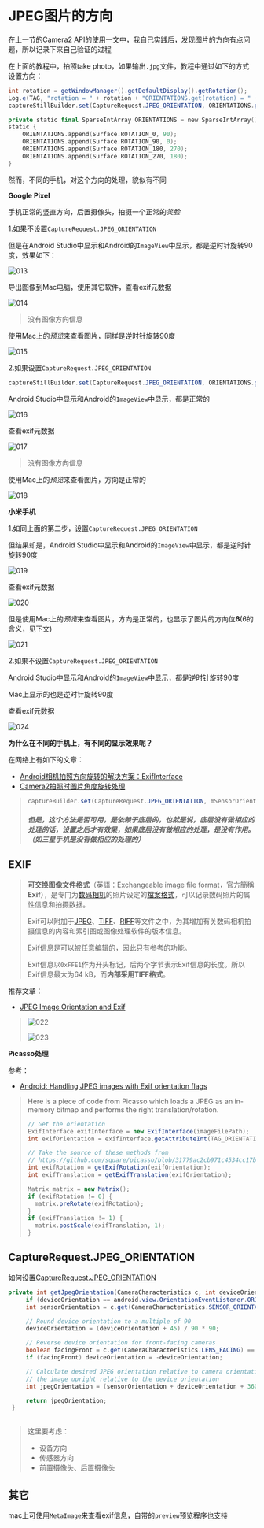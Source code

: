 # JPEG图片的方向

在上一节的Camera2 API的使用一文中，我自己实践后，发现图片的方向有点问题，所以记录下来自己验证的过程

在上面的教程中，拍照take photo，如果输出`.jpg`文件，教程中通过如下的方式设置方向：

```java
int rotation = getWindowManager().getDefaultDisplay().getRotation();
Log.e(TAG, "rotation = " + rotation + "ORIENTATIONS.get(rotation) = " + ORIENTATIONS.get(rotation));
captureStillBuilder.set(CaptureRequest.JPEG_ORIENTATION, ORIENTATIONS.get(rotation));
```

```kotlin
private static final SparseIntArray ORIENTATIONS = new SparseIntArray();
static {
    ORIENTATIONS.append(Surface.ROTATION_0, 90);
    ORIENTATIONS.append(Surface.ROTATION_90, 0);
    ORIENTATIONS.append(Surface.ROTATION_180, 270);
    ORIENTATIONS.append(Surface.ROTATION_270, 180);
}
```

然而，不同的手机，对这个方向的处理，貌似有不同

**Google Pixel**

手机正常的竖直方向，后置摄像头，拍摄一个正常的*笑脸*

1.如果不设置`CaptureRequest.JPEG_ORIENTATION`

但是在Android Studio中显示和Android的`ImageView`中显示，都是逆时针旋转90度，效果如下：

![013](https://github.com/winfredzen/Android-Basic/blob/master/Camera/images/013.png)

导出图像到Mac电脑，使用其它软件，查看exif元数据

![014](https://github.com/winfredzen/Android-Basic/blob/master/Camera/images/014.png)

> 没有图像方向信息

使用Mac上的*预览*来查看图片，同样是逆时针旋转90度

![015](https://github.com/winfredzen/Android-Basic/blob/master/Camera/images/015.png)

2.如果设置`CaptureRequest.JPEG_ORIENTATION`

```java
captureStillBuilder.set(CaptureRequest.JPEG_ORIENTATION, ORIENTATIONS.get(rotation));
```

Android Studio中显示和Android的`ImageView`中显示，都是正常的

![016](https://github.com/winfredzen/Android-Basic/blob/master/Camera/images/016.png)

查看exif元数据

![017](https://github.com/winfredzen/Android-Basic/blob/master/Camera/images/017.png)

> 没有图像方向信息

使用Mac上的*预览*来查看图片，方向是正常的

![018](https://github.com/winfredzen/Android-Basic/blob/master/Camera/images/018.png)



**小米手机**

1.如同上面的第二步，设置`CaptureRequest.JPEG_ORIENTATION`

但结果却是，Android Studio中显示和Android的`ImageView`中显示，都是逆时针旋转90度

![019](https://github.com/winfredzen/Android-Basic/blob/master/Camera/images/019.png)

查看exif元数据

![020](https://github.com/winfredzen/Android-Basic/blob/master/Camera/images/020.png)

但是使用Mac上的*预览*来查看图片，方向是正常的，也显示了图片的方向位**6**(6的含义，见下文)

![021](https://github.com/winfredzen/Android-Basic/blob/master/Camera/images/021.png)



2.如果不设置`CaptureRequest.JPEG_ORIENTATION`

Android Studio中显示和Android的`ImageView`中显示，都是逆时针旋转90度

Mac上显示的也是逆时针旋转90度

查看exif元数据

![024](https://github.com/winfredzen/Android-Basic/blob/master/Camera/images/024.png)







**为什么在不同的手机上，有不同的显示效果呢？**

在网络上有如下的文章：

+ [Android相机拍照方向旋转的解决方案：ExifInterface](https://www.jianshu.com/p/95cd95e961d7)
+ [Camera2拍照时图片角度旋转处理](https://www.jianshu.com/p/dc31c25c3d48)

> ```java
> captureBuilder.set(CaptureRequest.JPEG_ORIENTATION, mSensorOrientation);
> ```
>
> ##### 但是，这个方法是否可用，是依赖于底层的，也就是说，底层没有做相应的处理的话，设置之后才有效果，如果底层没有做相应的处理，是没有作用。（如三星手机是没有做相应的处理的）



## EXIF

> **可交换图像文件格式**（英語：Exchangeable image file format，官方簡稱**Exif**），是专门为[数码相机](https://zh.m.wikipedia.org/wiki/数码相机)的照片设定的[檔案格式](https://zh.m.wikipedia.org/wiki/檔案格式)，可以记录数码照片的属性信息和拍摄数据。
>
> Exif可以附加于[JPEG](https://zh.m.wikipedia.org/wiki/JPEG)、[TIFF](https://zh.m.wikipedia.org/wiki/TIFF)、[RIFF](https://zh.m.wikipedia.org/wiki/RIFF)等文件之中，为其增加有关数码相机拍摄信息的内容和索引图或图像处理软件的版本信息。
>
> Exif信息是可以被任意编辑的，因此只有参考的功能。
>
> Exif信息以`0xFFE1`作为开头标记，后两个字节表示Exif信息的长度。所以Exif信息最大为64 kB，而**内部采用TIFF格式**。



推荐文章：

+ [JPEG Image Orientation and Exif](https://jdhao.github.io/2019/07/31/image_rotation_exif_info/)

> ![022](https://github.com/winfredzen/Android-Basic/blob/master/Camera/images/022.png)
>
> ![023](https://github.com/winfredzen/Android-Basic/blob/master/Camera/images/023.png)



**Picasso处理**

参考：

+ [Android: Handling JPEG images with Exif orientation flags](https://ashishb.net/tech/android-handling-jpeg-images-with-exif-orientation-flags/)

> Here is a piece of code from Picasso which loads a JPEG as an in-memory bitmap and performs the right translation/rotation.
>
> ```java
> // Get the orientation
> ExifInterface exifInterface = new ExifInterface(imageFilePath);
> int exifOrientation = exifInterface.getAttributeInt(TAG_ORIENTATION, ORIENTATION_NORMAL)
> 
> // Take the source of these methods from 
> // https://github.com/square/picasso/blob/31779ac2cb971c4534cc17bd437fab1aa0083d3d/picasso/src/main/java/com/squareup/picasso3/BitmapHunter.java#L625-L659
> int exifRotation = getExifRotation(exifOrientation);
> int exifTranslation = getExifTranslation(exifOrientation);
> 
> Matrix matrix = new Matrix();
> if (exifRotation != 0) {
>   matrix.preRotate(exifRotation);
> }
> if (exifTranslation != 1) {
>   matrix.postScale(exifTranslation, 1);
> }
> 
> ```





## CaptureRequest.JPEG_ORIENTATION

如何设置[CaptureRequest.JPEG_ORIENTATION](https://developer.android.com/reference/android/hardware/camera2/CaptureRequest#JPEG_ORIENTATION)

```java
private int getJpegOrientation(CameraCharacteristics c, int deviceOrientation) {
     if (deviceOrientation == android.view.OrientationEventListener.ORIENTATION_UNKNOWN) return 0;
     int sensorOrientation = c.get(CameraCharacteristics.SENSOR_ORIENTATION);

     // Round device orientation to a multiple of 90
     deviceOrientation = (deviceOrientation + 45) / 90 * 90;

     // Reverse device orientation for front-facing cameras
     boolean facingFront = c.get(CameraCharacteristics.LENS_FACING) == CameraCharacteristics.LENS_FACING_FRONT;
     if (facingFront) deviceOrientation = -deviceOrientation;

     // Calculate desired JPEG orientation relative to camera orientation to make
     // the image upright relative to the device orientation
     int jpegOrientation = (sensorOrientation + deviceOrientation + 360) % 360;

     return jpegOrientation;
 }
 
```

> 这里要考虑：
>
> + 设备方向
> + 传感器方向
> + 前置摄像头、后置摄像头







## 其它

mac上可使用`MetaImage`来查看exif信息，自带的`preview`预览程序也支持































